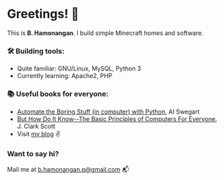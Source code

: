 # Greetings! 👋

This is **B. Hamonangan**. I build simple Minecraft homes and software.

<!--
### :bulb: My (G)LAMP stack:

- <img src="https://github.com/get-icon/geticon/raw/master/icons/gnu.svg" alt="GNU" width="15px" height="15px"><img src="https://github.com/get-icon/geticon/raw/master/icons/linux-tux.svg" alt="Linux" width="15px" height="15px"> **GNU/Linux** - the operating system
- <img src="https://github.com/get-icon/geticon/raw/master/icons/apache.svg" alt="Apache" width="15px" height="15px"> **Apache** - the web server
- <img src="https://github.com/get-icon/geticon/raw/master/icons/mariadb-icon.svg" alt="MariaDB" width="15px" height="15px"> **MariaDB** - the database server
- <img src="https://github.com/get-icon/geticon/raw/master/icons/python.svg" alt="Python" width="15px" height="15px"> **Python** - the programming language (I'm currently learning PHP as well...)
-->

<!--
### My favorite building tools:

- <a href="https://www.go.dev/" title="Golang"><img src="https://github.com/get-icon/geticon/raw/master/icons/go.svg" alt="Golang" width="15px" height="15px"></a> __Golang__: Simple yet powerful. Have almost completed internal library and it is very easy to import external library.
- <a href="https://www.python.org/" title="Python"><img src="https://github.com/get-icon/geticon/raw/master/icons/python.svg" alt="Python" width="15px" height="15px"></a> __Python__: Begineer friendly too. Just like virus, found everywhere from simple script to cutting-edge AI.
- <a href="https://www.docker.com/" title="docker"><img src="https://github.com/get-icon/geticon/raw/master/icons/docker-icon.svg" alt="docker" width="15px" height="15px"></a> __Docker__: Once we have different environment (computers) to run software, this guy will guarantee all things work.
-->

### 🛠️ Building tools:

- Quite familiar: GNU/Linux, MySQL, Python 3
- Currently learning: Apache2, PHP

### 📚 Useful books for everyone:

- [Automate the Boring Stuff (in computer) with Python](https://automatetheboringstuff.com/), AI Swegart
- [But How Do It Know--The Basic Principles of Computers For Everyone](https://openlibrary.org/books/OL26675175M/But_How_Do_It_Know), J. Clark Scott
- Visit [my blog](https://hamonangann.github.io) :v:

<!--
### Good references:

- Automate the Boring Stuff with Python, AI Swegart
- But How Do It Know, J. Clark Scott
-->

### Want to say hi?
Mail me at [b.hamonangan.p@gmail.com](mailto:b.hamonangan.p@gmail.com) 📬
<!--
**hamonangann/hamonangann** is a ✨ _special_ ✨ repository because its `README.md` (this file) appears on your GitHub profile.

Here are some ideas to get you started:

- 🔭 I’m currently working on ...
- 🌱 I’m currently learning ...
- 👯 I’m looking to collaborate on ...
- 🤔 I’m looking for help with ...
- 💬 Ask me about ...
- 📫 How to reach me: ...
- 😄 Pronouns: ...
- ⚡ Fun fact: ...
-->
